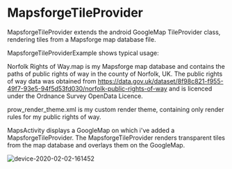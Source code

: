 # MapsforgeTileProvider
MapsforgeTileProvider extends the android GoogleMap TileProvider class, rendering tiles from a Mapsforge map database file.

MapsforgeTileProviderExample shows typical usage:

Norfolk Rights of Way.map is my Mapsforge map database and contains the paths of public rights of way in the county of Norfolk, UK.
The public rights of way data was obtained from https://data.gov.uk/dataset/8f98c821-f955-49f7-93e5-94f5d53fd030/norfolk-public-rights-of-way and is licenced under the Ordnance Survey OpenData Licence.

prow_render_theme.xml is my custom render theme, containing only render rules for my public rights of way.

MapsActivity displays a GoogleMap on which i've added a MapsforgeTileProvider.
The MapsforgeTileProvider renders transparent tiles from the map database and overlays them on the GoogleMap.

![device-2020-02-02-161452](https://user-images.githubusercontent.com/3781446/73755895-a6410b80-475e-11ea-9acd-1042cb49d365.png)
